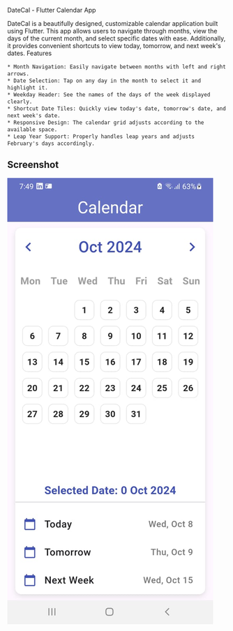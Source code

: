 DateCal - Flutter Calendar App

DateCal is a beautifully designed, customizable calendar application built using Flutter. This app allows users to navigate through months, view the days of the current month, and select specific dates with ease. Additionally, it provides convenient shortcuts to view today, tomorrow, and next week's dates.
Features

    * Month Navigation: Easily navigate between months with left and right arrows.
    * Date Selection: Tap on any day in the month to select it and highlight it.
    * Weekday Header: See the names of the days of the week displayed clearly.
    * Shortcut Date Tiles: Quickly view today's date, tomorrow's date, and next week's date.
    * Responsive Design: The calendar grid adjusts according to the available space.
    * Leap Year Support: Properly handles leap years and adjusts February's days accordingly.

## Screenshot

![DateCal Screenshot](assets/images/screenshot.jpeg)
